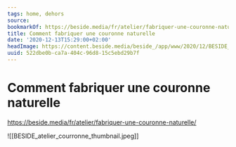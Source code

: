```yaml
---
tags: home, dehors
source:
bookmarkOf: https://beside.media/fr/atelier/fabriquer-une-couronne-naturelle/
title: Comment fabriquer une couronne naturelle
date: '2020-12-13T15:29:00+02:00'
headImage: https://content.beside.media/beside_/app/www/2020/12/BESIDE_atelier_courronne_thumbnail.jpg
uuid: 522dbe0b-ca7a-404c-96d8-15c5ebd29b7f
---
```


# Comment fabriquer une couronne naturelle
https://beside.media/fr/atelier/fabriquer-une-couronne-naturelle/

![[BESIDE_atelier_courronne_thumbnail.jpeg]]
